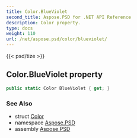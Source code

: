 ```yaml
---
title: Color.BlueViolet
second_title: Aspose.PSD for .NET API Reference
description: Color property. 
type: docs
weight: 110
url: /net/aspose.psd/color/blueviolet/
---
```

{{< psd/tize >}}
## Color.BlueViolet property

```csharp
public static Color BlueViolet { get; }
```

### See Also

* struct [Color](../)
* namespace [Aspose.PSD](../../color/)
* assembly [Aspose.PSD](../../../)


